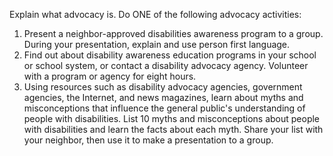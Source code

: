 Explain what advocacy is. Do ONE of the following advocacy activities:

1. Present a neighbor-approved disabilities awareness program to a group. During your presentation, explain and use person first language.
1. Find out about disability awareness education programs in your school or school system, or contact a disability advocacy agency. Volunteer with a program or agency for eight hours.
1. Using resources such as disability advocacy agencies, government agencies, the Internet, and news magazines, learn about myths and misconceptions that influence the general public's understanding of people with disabilities. List 10 myths and misconceptions about people with disabilities and learn the facts about each myth. Share your list with your neighbor, then use it to make a presentation to a group.

